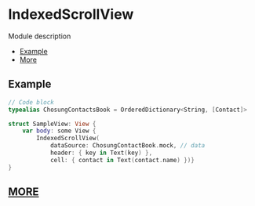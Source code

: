 # IndexedScrollView

Module description

- [Example](#example)
- [More](#more)

## Example
``` Swift
// Code block
typealias ChosungContactsBook = OrderedDictionary<String, [Contact]>

struct SampleView: View {
    var body: some View {
        IndexedScrollView(
            dataSource: ChosungContactBook.mock, // data
            header: { key in Text(key) },
            cell: { contact in Text(contact.name) })}
}
```

## [MORE](/Documentation/IndexedScrollView/Home.md)
